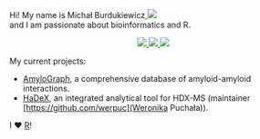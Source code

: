 Hi! My name is Michał Burdukiewicz<a href="https://orcid.org/0000-0001-8926-582X">
    <img src="https://orcid.org/sites/default/files/images/orcid_16x16.png" />    
  </a> and I am passionate about bioinformatics and R.

<p align='center'>
  
  <a href="https://twitter.com/burdukiewicz">
    <img src="https://img.shields.io/badge/Twitter-1DA1F2?style=for-the-badge&logo=twitter&logoColor=white" />        
  </a>
  <a href="https://www.linkedin.com/in/michal-burdukiewicz/">
    <img src="https://img.shields.io/badge/linkedin-%230077B5.svg?&style=for-the-badge&logo=linkedin&logoColor=white" />
  </a>
  <a href="https://scholar.google.com/citations?hl=en&user=riuFKDkAAAAJ">
    <img src="https://img.shields.io/badge/google%20scholar-riuFKDkAAAAJ-green" />    
  </a>
</p>

My current projects:

 - [AmyloGraph](https://amylograph.com), a comprehensive database of amyloid-amyloid interactions.
 - [HaDeX](https://github.com/hadexversum), an integrated analytical tool for HDX-MS (maintainer [https://github.com/werpuc](Weronika Puchała)).
 

I :heart: [R](https://cran.r-project.org/)!
